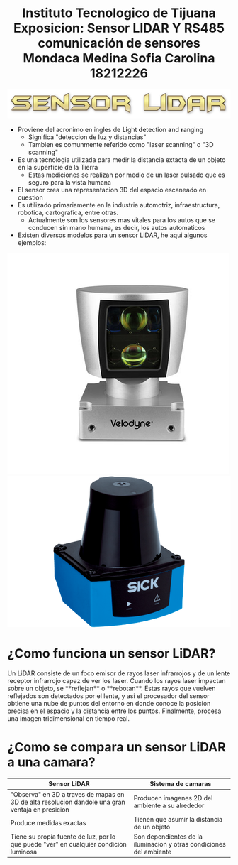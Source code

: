 <div align="center">
<h1> Instituto Tecnologico de Tijuana 
<br>Exposicion: Sensor LIDAR Y RS485 comunicación de sensores
<br>Mondaca Medina Sofia Carolina
<br>18212226 </h1>
</div>

![Sensor LiDAR](images/cooltext419209209399426.png "Sensor LiDAR giratorio")

* Proviene del acronimo en ingles de **Li**ght **d**etection **a**nd **r**anging 
    * Significa "deteccion de luz y distancias"
    * Tambien es comunmente referido como "laser scanning" o "3D scanning"
* Es una tecnologia utilizada para medir la distancia extacta de un objeto en la superficie de la Tierra
    * Estas mediciones se realizan por medio de un laser pulsado que es seguro para la vista humana
* El sensor crea una representacion 3D del espacio escaneado en cuestion
* Es utilizado primariamente en la industria automotriz, infraestructura, robotica, cartografica, entre otras.
    * Actualmente son los sensores mas vitales para los autos que se conducen sin mano humana, es decir, los autos automaticos
* Existen diversos modelos para un sensor LiDAR, he aqui algunos ejemplos:

![Sensor LiDAR](images/182407-10533478.jpg)
![Sensor LiDAR](images/IM0068358.png)

<div></div>

# ¿Como funciona un sensor LiDAR?

<p>Un LiDAR consiste de un foco emisor de rayos laser infrarrojos y de un lente receptor infrarrojo capaz de ver los laser. Cuando los rayos laser impactan sobre un objeto, se **reflejan** o **rebotan**. Estas rayos que vuelven reflejados son detectados por el lente, y asi el procesador del sensor obtiene una nube de puntos del entorno en donde conoce la posicion precisa en el espacio y la distancia entre los puntos. Finalmente, procesa una imagen tridimensional en tiempo real.</p>

<div></div>

# ¿Como se compara un sensor LiDAR a una camara?

| **Sensor LiDAR**                                                                                 | **Sistema de camaras**                                              |
|--------------------------------------------------------------------------------------------------|---------------------------------------------------------------------|
| "Observa" en 3D a traves de mapas en 3D de alta resolucion dandole una gran ventaja en presicion | Producen imagenes 2D del ambiente a su alrededor                    |
| Produce medidas exactas                                                                          | Tienen que asumir la distancia de un objeto                         |
| Tiene su propia fuente de luz, por lo que puede "ver" en cualquier condicion luminosa            | Son dependientes de la iluminacion y otras condiciones del ambiente |
